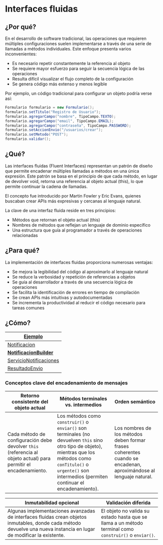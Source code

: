 # Interfaces fluidas

## ¿Por qué?

En el desarrollo de software tradicional, las operaciones que requieren múltiples configuraciones suelen implementarse a través de una serie de llamadas a métodos individuales. Este enfoque presenta varios inconvenientes:

- Es necesario repetir constantemente la referencia al objeto
- Se requiere mayor esfuerzo para seguir la secuencia lógica de las operaciones
- Resulta difícil visualizar el flujo completo de la configuración
- Se genera código más extenso y menos legible

Por ejemplo, un código tradicional para configurar un objeto podría verse así:

```java
Formulario formulario = new Formulario();
formulario.setTitulo("Registro de Usuario");
formulario.agregarCampo("nombre", TipoCampo.TEXTO);
formulario.agregarCampo("email", TipoCampo.EMAIL);
formulario.agregarCampo("contraseña", TipoCampo.PASSWORD);
formulario.setAccionEnvio("/usuarios/crear");
formulario.setMetodo("POST");
formulario.validar();
```

## ¿Qué?

Las interfaces fluidas (Fluent Interfaces) representan un patrón de diseño que permite encadenar múltiples llamadas a métodos en una única expresión. Este patrón se basa en el principio de que cada método, en lugar de devolver void, retorna una referencia al objeto actual (this), lo que permite continuar la cadena de llamadas.

El concepto fue introducido por Martin Fowler y Eric Evans, quienes buscaban crear APIs más expresivas y cercanas al lenguaje natural.

La clave de una interfaz fluida reside en tres principios:

- Métodos que retornan el objeto actual (this)
- Nombres de métodos que reflejan un lenguaje de dominio específico
- Una estructura que guía al programador a través de operaciones relacionadas

## ¿Para qué?

La implementación de interfaces fluidas proporciona numerosas ventajas:

- Se mejora la legibilidad del código al aproximarlo al lenguaje natural
- Se reduce la verbosidad y repetición de referencias a objetos
- Se guía al desarrollador a través de una secuencia lógica de operaciones
- Se facilita la identificación de errores en tiempo de compilación
- Se crean APIs más intuitivas y autodocumentadas
- Se incrementa la productividad al reducir el código necesario para tareas comunes

## ¿Cómo?

<div align=center>

|[Ejemplo](Ejemplo.java)
|-
|[Notificacion](Notificacion.java)
|[**NotificacionBuilder**](NotificacionBuilder.java)
|[ServicioNotificaciones](ServicioNotificaciones.java)
|[ResultadoEnvio](ResultadoEnvio.java)

</div>

### Conceptos clave del encadenamiento de mensajes

<div align=center>

|Retorno consistente del objeto actual|Métodos terminales vs. intermedios|Orden semántico|
|-|-|-|
|Cada método de configuración debe devolver `this` (referencia al objeto actual) para permitir el encadenamiento.|Los métodos como `construir()` o `enviar()` son terminales (no devuelven `this` sino otro tipo de objeto), mientras que los métodos como `conTitulo()` o `urgente()` son intermedios (permiten continuar el encadenamiento).|Los nombres de los métodos deben formar frases coherentes cuando se encadenan, aproximándose al lenguaje natural.



|Inmutabilidad opcional|Validación diferida|
|-|-|
|Algunas implementaciones avanzadas de interfaces fluidas crean objetos inmutables, donde cada método devuelve una nueva instancia en lugar de modificar la existente.|El objeto no valida su estado hasta que se llama a un método terminal como `construir()` o `enviar()`.

</div>